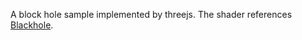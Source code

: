 A block hole sample implemented by threejs. The shader references [Blackhole](https://github.com/rossning92/Blackhole.git).